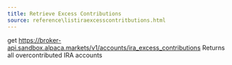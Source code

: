 ```yaml
---
title: Retrieve Excess Contributions
source: reference\listiraexcesscontritbutions.html
---
```


get https://broker-api.sandbox.alpaca.markets/v1/accounts/ira_excess_contributions
Returns all overcontributed IRA accounts
